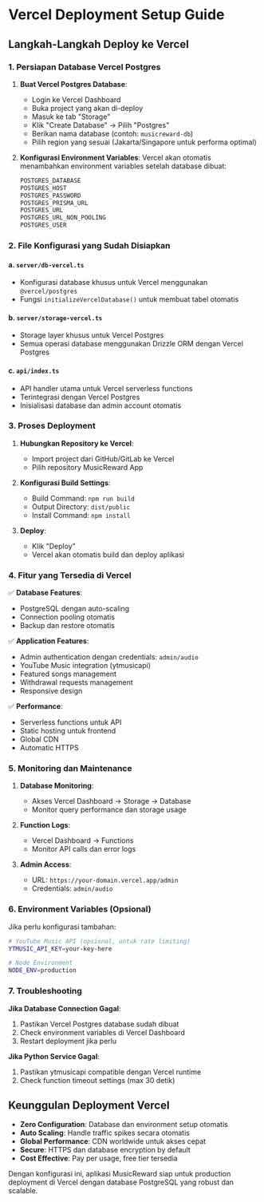 # Vercel Deployment Setup Guide

## Langkah-Langkah Deploy ke Vercel

### 1. Persiapan Database Vercel Postgres

1. **Buat Vercel Postgres Database**:
   - Login ke Vercel Dashboard
   - Buka project yang akan di-deploy
   - Masuk ke tab "Storage"
   - Klik "Create Database" → Pilih "Postgres"
   - Berikan nama database (contoh: `musicreward-db`)
   - Pilih region yang sesuai (Jakarta/Singapore untuk performa optimal)

2. **Konfigurasi Environment Variables**:
   Vercel akan otomatis menambahkan environment variables setelah database dibuat:
   ```bash
   POSTGRES_DATABASE
   POSTGRES_HOST
   POSTGRES_PASSWORD
   POSTGRES_PRISMA_URL
   POSTGRES_URL
   POSTGRES_URL_NON_POOLING
   POSTGRES_USER
   ```

### 2. File Konfigurasi yang Sudah Disiapkan

#### a. `server/db-vercel.ts`
- Konfigurasi database khusus untuk Vercel menggunakan `@vercel/postgres`
- Fungsi `initializeVercelDatabase()` untuk membuat tabel otomatis

#### b. `server/storage-vercel.ts`
- Storage layer khusus untuk Vercel Postgres
- Semua operasi database menggunakan Drizzle ORM dengan Vercel Postgres

#### c. `api/index.ts`
- API handler utama untuk Vercel serverless functions
- Terintegrasi dengan Vercel Postgres
- Inisialisasi database dan admin account otomatis

### 3. Proses Deployment

1. **Hubungkan Repository ke Vercel**:
   - Import project dari GitHub/GitLab ke Vercel
   - Pilih repository MusicReward App

2. **Konfigurasi Build Settings**:
   - Build Command: `npm run build`
   - Output Directory: `dist/public`
   - Install Command: `npm install`

3. **Deploy**:
   - Klik "Deploy"
   - Vercel akan otomatis build dan deploy aplikasi

### 4. Fitur yang Tersedia di Vercel

✅ **Database Features**:
- PostgreSQL dengan auto-scaling
- Connection pooling otomatis
- Backup dan restore otomatis

✅ **Application Features**:
- Admin authentication dengan credentials: `admin/audio`
- YouTube Music integration (ytmusicapi)
- Featured songs management
- Withdrawal requests management
- Responsive design

✅ **Performance**:
- Serverless functions untuk API
- Static hosting untuk frontend
- Global CDN
- Automatic HTTPS

### 5. Monitoring dan Maintenance

1. **Database Monitoring**:
   - Akses Vercel Dashboard → Storage → Database
   - Monitor query performance dan storage usage

2. **Function Logs**:
   - Vercel Dashboard → Functions
   - Monitor API calls dan error logs

3. **Admin Access**:
   - URL: `https://your-domain.vercel.app/admin`
   - Credentials: `admin/audio`

### 6. Environment Variables (Opsional)

Jika perlu konfigurasi tambahan:

```bash
# YouTube Music API (opsional, untuk rate limiting)
YTMUSIC_API_KEY=your-key-here

# Node Environment
NODE_ENV=production
```

### 7. Troubleshooting

**Jika Database Connection Gagal**:
1. Pastikan Vercel Postgres database sudah dibuat
2. Check environment variables di Vercel Dashboard
3. Restart deployment jika perlu

**Jika Python Service Gagal**:
1. Pastikan ytmusicapi compatible dengan Vercel runtime
2. Check function timeout settings (max 30 detik)

## Keunggulan Deployment Vercel

- **Zero Configuration**: Database dan environment setup otomatis
- **Auto Scaling**: Handle traffic spikes secara otomatis  
- **Global Performance**: CDN worldwide untuk akses cepat
- **Secure**: HTTPS dan database encryption by default
- **Cost Effective**: Pay per usage, free tier tersedia

Dengan konfigurasi ini, aplikasi MusicReward siap untuk production deployment di Vercel dengan database PostgreSQL yang robust dan scalable.